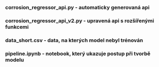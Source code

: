 ### corrosion_regressor_api.py - automaticky generovaná api 
### corrosion_regressor_api_v2.py - upravená api s rozšířenými funkcemi
### data_short.csv - data, na kterých model nebyl trénován
### pipeline.ipynb - notebook, který ukazuje postup při tvorbě modelu 
